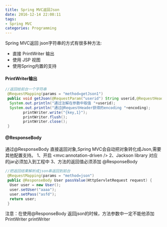```yaml
---
title: Spring MVC返回Json
date: 2016-12-14 22:08:11
tags:
- Spring MVC
categories: Programming
---
```


Spring MVC返回 json字符串的方式有很多种方法:

* 直接 PrintWriter 输出
* 使用 JSP 视图
* 使用Spring内置的支持

<!-- more -->

#### PrintWriter输出

```Java
//返回给前台一个字符串
 @RequestMapping(params = "method=getJson1")
 public void getJson(@RequestParam("userid") String userid,@RequestHeader("Accept-Encoding") String encoding,HttpServletRequest request,PrintWriter printWriter) {
  System.out.println("通过注解在参数中取值 "+userid);
  System.out.println("通过@RequestHeader获得的encoding "+encoding);
        printWriter.write("{key,1}");
        printWriter.flush();
        printWriter.close();
 }
 ```

#### @ResponseBody

通过@ResponseBody  直接返回对象,Spring MVC会自动把对象转化成Json,需要其他配置支持。
    1、开启  <mvc:annotation-driven />
    2、Jackson library 对应的jar必须加入到工程中
             3、方法的返回值必须添加 @ResponseBody

```Java
//把返回结果解析成json串返回到前台
 @RequestMapping(params = "method=json")
 public @ResponseBody User passValue(HttpServletRequest request) {
  User user = new User();
  user.setUser("aaaa");
  user.setPass("asfd");
  return user;
 }
 ```

 注意：在使用@ResponseBody 返回json的时候，方法参数中一定不能他添加   PrintWriter printWriter
